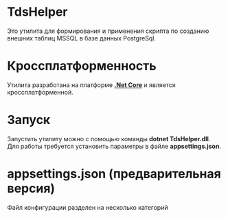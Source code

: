 # TdsHelper
Это утилита для формирования и применения скрипта по созданию внешних таблиц MSSQL в базе данных PostgreSql.

# Кроссплатформенность

Утилита разработана на платформе [**.Net Core**](https://docs.microsoft.com/dotnet/core/) и является кроссплатформенной.

# Запуск

Запустить утилиту можно с помощью команды **dotnet TdsHelper.dll**. Для работы требуется установить параметры в файле **appsettings.json**.

# appsettings.json (предварительная версия)

Файл конфигурации разделен на несколько категорий
